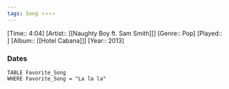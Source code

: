 ```yaml
---
tags: Song ⭐⭐⭐⭐ 
---
```

[Time:: 4:04]
[Artist:: [[Naughty Boy ft. Sam Smith]]]
[Genre:: Pop]
[Played:: ]
[Album:: [[Hotel Cabana]]]
[Year:: 2013]
### Dates
````dataview
TABLE Favorite_Song
WHERE Favorite_Song = "La la la"
````